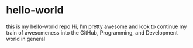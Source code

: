 # hello-world
this is my hello-world repo
Hi, I'm pretty awesome and look to continue my train of awesomeness into the GitHub, Programming, and Development world in general
